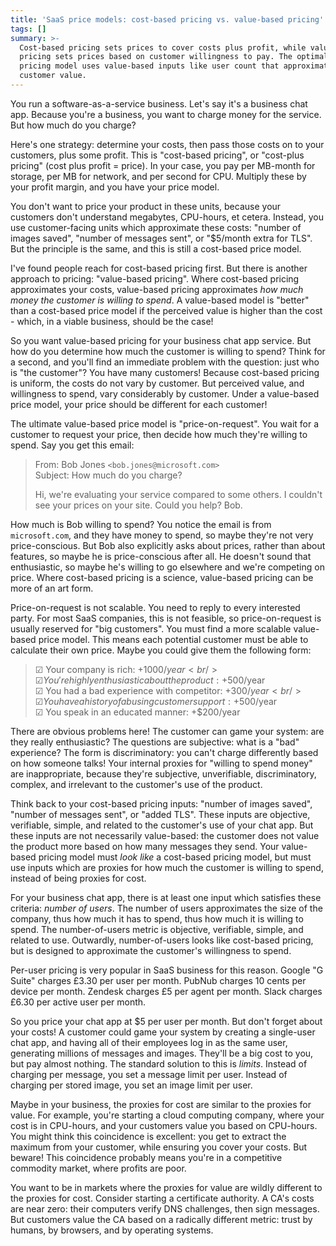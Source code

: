 ```yaml
---
title: 'SaaS price models: cost-based pricing vs. value-based pricing'
tags: []
summary: >-
  Cost-based pricing sets prices to cover costs plus profit, while value-based
  pricing sets prices based on customer willingness to pay. The optimal SaaS
  pricing model uses value-based inputs like user count that approximate
  customer value.
---
```


You run a software-as-a-service business.
Let's say it's a business chat app.
Because you're a business,
you want to charge money for the service.
But how much do you charge?

Here's one strategy:
determine your costs,
then pass those costs on to your customers, plus some profit.
This is "cost-based pricing",
or "cost-plus pricing" (cost plus profit = price).
In your case,
you pay per MB-month for storage,
per MB for network,
and per second for CPU.
Multiply these by your profit margin,
and you have your price model.

You don't want to price your product in these units,
because your customers don't understand megabytes, CPU-hours, et cetera.
Instead, you use customer-facing units which approximate these costs:
"number of images saved", "number of messages sent", or "$5/month extra for TLS".
But the principle is the same,
and this is still a cost-based price model.

I've found people reach for cost-based pricing first.
But there is another approach to pricing:
"value-based pricing".
Where cost-based pricing approximates your costs,
value-based pricing approximates _how much money the customer is willing to spend_.
A value-based model is "better" than a cost-based price model
if the perceived value is higher than the cost -
which, in a viable business, should be the case!

So you want value-based pricing for your business chat app service.
But how do you determine how much the customer is willing to spend?
Think for a second, and you'll find an immediate problem with the question:
just who is "the customer"?
You have many customers!
Because cost-based pricing is uniform,
the costs do not vary by customer.
But perceived value, and willingness to spend, vary considerably by customer.
Under a value-based price model, your price should be different for each customer!

The ultimate value-based price model is "price-on-request".
You wait for a customer to request your price,
then decide how much they're willing to spend.
Say you get this email:

> From: Bob Jones `<bob.jones@microsoft.com>`<br/>
> Subject: How much do you charge?
>
> Hi, we're evaluating your service compared to some others.
> I couldn't see your prices on your site.
> Could you help? Bob.

How much is Bob willing to spend?
You notice the email is from `microsoft.com`,
and they have money to spend,
so maybe they're not very price-conscious.
But Bob also explicitly asks about prices,
rather than about features,
so maybe he is price-conscious after all.
He doesn't sound that enthusiastic,
so maybe he's willing to go elsewhere and we're competing on price.
Where cost-based pricing is a science,
value-based pricing can be more of an art form.

Price-on-request is not scalable.
You need to reply to every interested party.
For most SaaS companies, this is not feasible,
so price-on-request is usually reserved for "big customers".
You must find a more scalable value-based price model.
This means each potential customer must be able to calculate their own price.
Maybe you could give them the following form:

> ☑︎ Your company is rich: +$1000/year<br/>
> ☑︎ You're highly enthusiastic about the product: +$500/year<br/>
> ☑︎ You had a bad experience with competitor: +$300/year<br/>
> ☑︎ You have a history of abusing customer support: +$500/year<br/>
> ☑︎ You speak in an educated manner: +$200/year

There are obvious problems here!
The customer can game your system: are they really enthusiastic?
The questions are subjective: what is a "bad" experience?
The form is discriminatory:
you can't charge differently based on how someone talks!
Your internal proxies for "willing to spend money" are inappropriate,
because they're subjective, unverifiable, discriminatory, complex,
and irrelevant to the customer's use of the product.

Think back to your cost-based pricing inputs:
"number of images saved", "number of messages sent", or "added TLS".
These inputs are objective, verifiable, simple, and related to the customer's use of your chat app.
But these inputs are not necessarily value-based:
the customer does not value the product more based on how many messages they send.
Your value-based pricing model must _look like_ a cost-based pricing model,
but must use inputs which are proxies for how much the customer is willing to spend,
instead of being proxies for cost.

For your business chat app,
there is at least one input which satisfies these criteria:
_number of users_.
The number of users approximates the size of the company,
thus how much it has to spend,
thus how much it is willing to spend.
The number-of-users metric is objective, verifiable, simple, and related to use.
Outwardly, number-of-users looks like cost-based pricing,
but is designed to approximate the customer's willingness to spend.

Per-user pricing is very popular in SaaS business for this reason.
Google "G Suite" charges £3.30 per user per month.
PubNub charges 10 cents per device per month.
Zendesk charges £5 per agent per month.
Slack charges £6.30 per active user per month.

So you price your chat app at $5 per user per month.
But don't forget about your costs!
A customer could game your system
by creating a single-user chat app,
and having all of their employees log in as the same user,
generating millions of messages and images.
They'll be a big cost to you, but pay almost nothing.
The standard solution to this is _limits_.
Instead of charging per message, you set a message limit per user.
Instead of charging per stored image, you set an image limit per user.

Maybe in your business, the proxies for cost are similar to the proxies for value.
For example, you're starting a cloud computing company,
where your cost is in CPU-hours,
and your customers value you based on CPU-hours.
You might think this coincidence is excellent:
you get to extract the maximum from your customer,
while ensuring you cover your costs.
But beware!
This coincidence probably means you're in a competitive commodity market,
where profits are poor.

You want to be in markets where
the proxies for value are wildly different to the proxies for cost.
Consider starting a certificate authority.
A CA's costs are near zero:
their computers verify DNS challenges, then sign messages.
But customers value the CA based on a radically different metric:
trust by humans, by browsers, and by operating systems.
